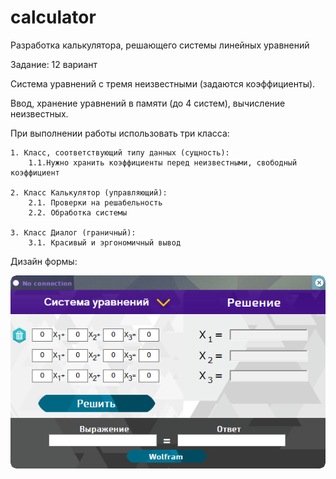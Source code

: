 # calculator
Разработка калькулятора, решающего системы линейных уравнений

Задание:
12 вариант

Система уравнений с тремя неизвестными (задаются коэффициенты).

Ввод, хранение уравнений в памяти (до 4 систем), вычисление неизвестных.

При выполнении работы использовать три класса:
	
	1. Класс, соответствующий типу данных (сущность):
		1.1.Нужно хранить коэффициенты перед неизвестными, свободный коэффициент

	2. Класс Калькулятор (управляющий):
		2.1. Проверки на решабельность
		2.2. Обработка системы

	3. Класс Диалог (граничный):
		3.1. Красивый и эргономичный вывод
	
Дизайн формы: 
	
![alt text](https://github.com/Stardah/calculator/blob/master/FormDesign.png?raw=true)
